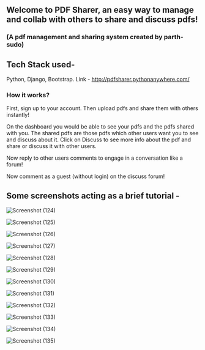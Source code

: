 
## Welcome to PDF Sharer, an easy way to manage and collab with others to share and discuss pdfs!
### (A pdf management and sharing system created by parth-sudo)


## Tech Stack used- 
Python, Django, Bootstrap.
Link - http://pdfsharer.pythonanywhere.com/

### How it works?

First, sign up to your account. Then upload pdfs and share them with others instantly!

On the dashboard you would be able to see your pdfs and the pdfs shared with you. The shared pdfs are those pdfs which other users want you to see and discuss about it. Click on Discuss to see more info about the pdf and share or discuss it with other users.

Now reply to other users comments to engage in a conversation like a forum!

Now comment as a guest (without login) on the discuss forum!

## Some screenshots acting as a brief tutorial - 


![Screenshot (124)](https://github.com/parth-sudo/pdf-management-system/assets/59291824/fed375f4-dbf3-4002-8a7d-b3a296bd9d13)



![Screenshot (125)](https://github.com/parth-sudo/pdf-management-system/assets/59291824/b7d8f74d-bae2-49ce-b4fc-ba0e016ba797)



![Screenshot (126)](https://github.com/parth-sudo/pdf-management-system/assets/59291824/bb1100c8-ccab-4517-99ba-590d4766d289)



![Screenshot (127)](https://github.com/parth-sudo/pdf-management-system/assets/59291824/6899d8ab-5af9-4265-9dee-81652e7405ed)



![Screenshot (128)](https://github.com/parth-sudo/pdf-management-system/assets/59291824/be287067-c7c5-4ef0-b6ba-33179c080068)



![Screenshot (129)](https://github.com/parth-sudo/pdf-management-system/assets/59291824/8eaf0098-3d10-40c5-86c0-72304c2fe6bb)



![Screenshot (130)](https://github.com/parth-sudo/pdf-management-system/assets/59291824/ec4292aa-252b-41f3-aa9f-7c161586f56a)



![Screenshot (131)](https://github.com/parth-sudo/pdf-management-system/assets/59291824/85789154-ffbf-4c71-beb6-22726c460443)



![Screenshot (132)](https://github.com/parth-sudo/pdf-management-system/assets/59291824/89b38647-8a6a-417c-95b4-c9ee99052274)



![Screenshot (133)](https://github.com/parth-sudo/pdf-management-system/assets/59291824/4ea96996-e568-4bd6-af5f-300f7b1d54d3)



![Screenshot (134)](https://github.com/parth-sudo/pdf-management-system/assets/59291824/5076d422-1c61-4307-8611-c7f4acdfd9e3)



![Screenshot (135)](https://github.com/parth-sudo/pdf-management-system/assets/59291824/c731ac86-ed83-4155-953d-744d89eb8a6c)





















